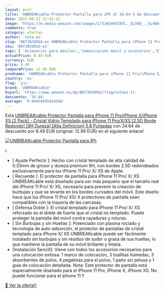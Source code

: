 ```yaml
---
layout: post
title: 'UNBREAKcable Protector Pantalla para iPh al 34.64 % de descuento'
date: 2021-04-22 21:42:21
image: 'https://m.media-amazon.com/images/I/51WjH4U7ATL._SL500_._SL400_.jpg'
comments: true
category: ofertas
author: 'tole.es'
slug: 'B07JNJGM1G-es UNBREAKcable Protector Pantalla para iPhone 11 Pro/iPhone...'
sku: 'B07JNJGM1G-es'
tags: [ 'Accesorios para móviles','Comunicación móvil y accesorios','Electrónica','Mantenimiento, cuidado y reparaciones de teléfonos móviles','Protectores de pantalla para móviles','iphone','unbreakcable', ]
actualPrice: 8.49 EUR
currency: EUR
price: 8.49
comparePrice: 12.99 EUR
prodname: 'UNBREAKcable Protector Pantalla para iPhone 11 Pro/iPhone X/iPhone XS [2 Pack] - Cristal Vidrio Templado para iPhone 11 Pro/X/XS [2.5D Borde Redondo] [9H Dureza] [Alta Definicion] 5.8 Pulgadas'
country: 'es'
flag: '🇪🇸'
brand: 'UNBREAKcable'
buyurl: 'https://www.amazon.es/dp/B07JNJGM1G/?tag=tolees-21'
descuento: '34.64'
average: '9.94454545454546'
---
```


Está [UNBREAKcable Protector Pantalla para iPhone 11 Pro/iPhone X/iPhone XS [2 Pack] - Cristal Vidrio Templado para iPhone 11 Pro/X/XS [2.5D Borde Redondo] [9H Dureza] [Alta Definicion] 5.8 Pulgadas](https://www.amazon.es/dp/B07JNJGM1G/?tag=tolees-21) con 34.64 de descuento por 8.49 EUR (original: 12.99 EUR) en el siguiente enlace!

[![UNBREAKcable Protector Pantalla para iPh](https://m.media-amazon.com/images/I/51WjH4U7ATL._SL500_._SL400_.jpg)](https://www.amazon.es/dp/B07JNJGM1G/?tag=tolees-21)

ℹ️:

- [ Ajuste Perfecto ]: Hecho con cristal templado de alta calidad de 0.33mm de grosor y dureza premium 9H, con bordes 2.5D redondeados exclusivamente para los iPhone 11 Pro/ X/ XS de Apple.
- [ Recuerde ]: El protector de pantalla para iPhone 11 Pro/ X/ XS UNBREAKcable está diseñado para ser más pequeño que el tamaño real del iPhone 11 Pro/ X/ XS, necesario para prevenir la creación de burbujas y que se levante en los bordes curvados del móvil. Este diseño hace que los iPhone 11 Pro/ XS/ X protectores de pantalla sean compatibles con la mayoría de las carcasas.
- [ Defensa Doble ]: El cristal templado para iPhone 11 Pro/ X/ XS reforzado es el doble de fuerte que el cristal no templado. Puede proteger la pantalla del móvil contra rayaduras y roturas.
- [ Sin Burbujas y sin Huellas ]: Potenciado con plasma rociado y tecnología de auto-adsorción, el protector de pantallas de cristal templado para iPhone X/ XS UNBREAKcable puede ser fácilmente instalado sin burbujas y sin residuo de sudor o grasa de sus huellas, lo que mantiene la pantalla de su móvil brillante y limpia.
- [Instalación Sencill]: Viene con todos los accesorios necesarios para una colocación exitosa: 1 marco de colocación, 3 toallitas húmedas, 3 absorbentes de polvo, 4 pegatinas para el polvo, 1 paño sin pelusa y 1 guía de colocación detallada. Nota: Este protector de pantalla está especialmente diseñado para el iPhone 11 Pro, iPhone X, iPhone XS. No puede funcionar para el iphone 11 !!

[🛒 Ver la oferta!!](https://www.amazon.es/dp/B07JNJGM1G/?tag=tolees-21)
